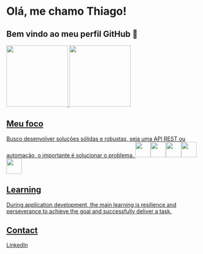 
# Olá, me chamo Thiago! 
## Bem vindo ao meu perfil GitHub 👋

<div>
<a href="https://github.com/ThiagoChiqueti">
<img loading="lazy" height="160em" src="https://github-readme-stats.vercel.app/api/top-langs/?username=ThiagoChiqueti&layout=compact&langs_count=7&theme=dracula"/>
<img loading="lazy" height="160em" src="https://github-readme-stats.vercel.app/api?username=ThiagoChiqueti&show_icons=true&theme=dracula&include_all_commits=true&count_private=true"/>
</div>



##  Meu foco
Busco desenvolver soluções sólidas e robustas, seja uma API REST ou automação, o importante é solucionar o problema. 
<img loading='lazy' src="https://cdn.jsdelivr.net/gh/devicons/devicon@latest/icons/python/python-original-wordmark.svg" width="40" height="40"/><img loading='lazy' src="https://cdn.jsdelivr.net/gh/devicons/devicon@latest/icons/nodejs/nodejs-original-wordmark.svg" width="40" height="40"/><img loading='lazy' src="https://cdn.jsdelivr.net/gh/devicons/devicon@latest/icons/docker/docker-original.svg" width="40" height="40"/><img loading='lazy' src="https://cdn.jsdelivr.net/gh/devicons/devicon@latest/icons/git/git-plain.svg" width="40" height="40" /><img loading='lazy' src="https://cdn.jsdelivr.net/gh/devicons/devicon@latest/icons/linux/linux-original.svg" width="40" height="40"/>
          
          
          



## Learning

During application development, the main learning is resilience and perseverance to achieve the goal and successfully deliver a task.



## Contact

[LinkedIn](https://www.linkedin.com/in/thiago-chiqueti-bastos-rodrigues-0aa7811a3/)
